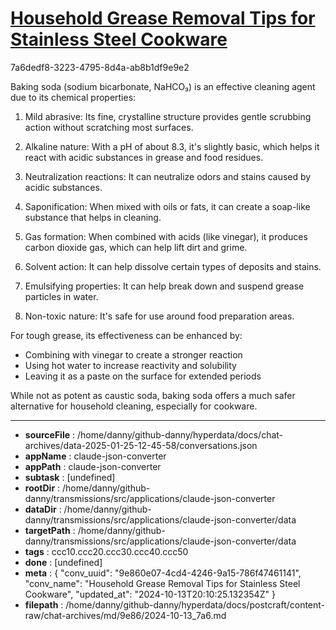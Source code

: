 # [Household Grease Removal Tips for Stainless Steel Cookware](https://claude.ai/chat/9e860e07-4cd4-4246-9a15-786f47461141)

7a6dedf8-3223-4795-8d4a-ab8b1df9e9e2

 Baking soda (sodium bicarbonate, NaHCO₃) is an effective cleaning agent due to its chemical properties:

1. Mild abrasive: Its fine, crystalline structure provides gentle scrubbing action without scratching most surfaces.

2. Alkaline nature: With a pH of about 8.3, it's slightly basic, which helps it react with acidic substances in grease and food residues.

3. Neutralization reactions: It can neutralize odors and stains caused by acidic substances.

4. Saponification: When mixed with oils or fats, it can create a soap-like substance that helps in cleaning.

5. Gas formation: When combined with acids (like vinegar), it produces carbon dioxide gas, which can help lift dirt and grime.

6. Solvent action: It can help dissolve certain types of deposits and stains.

7. Emulsifying properties: It can help break down and suspend grease particles in water.

8. Non-toxic nature: It's safe for use around food preparation areas.

For tough grease, its effectiveness can be enhanced by:

- Combining with vinegar to create a stronger reaction
- Using hot water to increase reactivity and solubility
- Leaving it as a paste on the surface for extended periods

While not as potent as caustic soda, baking soda offers a much safer alternative for household cleaning, especially for cookware.

---

* **sourceFile** : /home/danny/github-danny/hyperdata/docs/chat-archives/data-2025-01-25-12-45-58/conversations.json
* **appName** : claude-json-converter
* **appPath** : claude-json-converter
* **subtask** : [undefined]
* **rootDir** : /home/danny/github-danny/transmissions/src/applications/claude-json-converter
* **dataDir** : /home/danny/github-danny/transmissions/src/applications/claude-json-converter/data
* **targetPath** : /home/danny/github-danny/transmissions/src/applications/claude-json-converter/data
* **tags** : ccc10.ccc20.ccc30.ccc40.ccc50
* **done** : [undefined]
* **meta** : {
  "conv_uuid": "9e860e07-4cd4-4246-9a15-786f47461141",
  "conv_name": "Household Grease Removal Tips for Stainless Steel Cookware",
  "updated_at": "2024-10-13T20:10:25.132354Z"
}
* **filepath** : /home/danny/github-danny/hyperdata/docs/postcraft/content-raw/chat-archives/md/9e86/2024-10-13_7a6.md